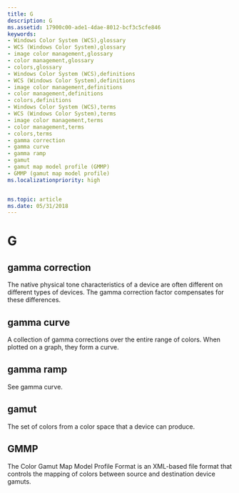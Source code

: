 ```yaml
---
title: G
description: G
ms.assetid: 17900c00-ade1-4dae-8012-bcf3c5cfe846
keywords:
- Windows Color System (WCS),glossary
- WCS (Windows Color System),glossary
- image color management,glossary
- color management,glossary
- colors,glossary
- Windows Color System (WCS),definitions
- WCS (Windows Color System),definitions
- image color management,definitions
- color management,definitions
- colors,definitions
- Windows Color System (WCS),terms
- WCS (Windows Color System),terms
- image color management,terms
- color management,terms
- colors,terms
- gamma correction
- gamma curve
- gamma ramp
- gamut
- gamut map model profile (GMMP)
- GMMP (gamut map model profile)
ms.localizationpriority: high


ms.topic: article
ms.date: 05/31/2018
---
```


# G

## gamma correction

The native physical tone characteristics of a device are often different on different types of devices. The gamma correction factor compensates for these differences.

## gamma curve

A collection of gamma corrections over the entire range of colors. When plotted on a graph, they form a curve.

## gamma ramp

See gamma curve.

## gamut

The set of colors from a color space that a device can produce.

## GMMP

The Color Gamut Map Model Profile Format is an XML-based file format that controls the mapping of colors between source and destination device gamuts.

 

 




